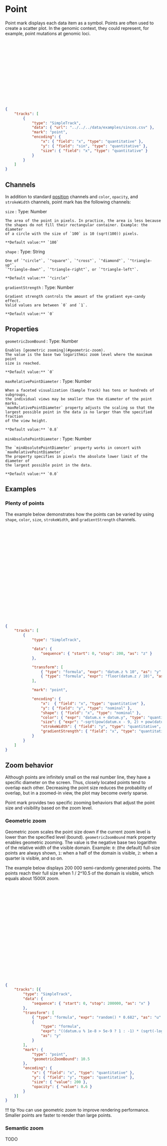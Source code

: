 # Point

Point mark displays each data item as a symbol. Points are often used to create
a scatter plot. In the genomic context, they could represent, for example,
point mutations at genomic loci.

<div class="embed-example">
<div class="embed-container" style="height: 200px"></div>
<div class="embed-spec">

```json
{
    "tracks": [
        {
            "type": "SimpleTrack",
            "data": { "url": "../../../data/examples/sincos.csv" },
            "mark": "point",
            "encoding": {
                "x": { "field": "x", "type": "quantitative" },
                "y": { "field": "sin", "type": "quantitative" },
                "size": { "field": "x", "type": "quantitative" }
            }
        }
    ]
}
```

</div>
</div>

## Channels

In addition to standard [position](../encoding/index.md) channels and
`color`, `opacity`, and `strokeWidth` channels, point mark has the following
channels:

`size`
:   Type: Number

    The area of the point in pixels. In practice, the area is less because
    the shapes do not fill their rectangular container. Example: the diameter
    of a circle with the size of `100` is 10 (sqrt(100)) pixels.
    
    **Default value:** `100`

`shape`
:   Type: String

    One of `"circle"`, `"square"`, `"cross"`, `"diamond"`, `"triangle-up"`,
    `"triangle-down"`, `"triangle-right"`, or `"triangle-left"`.

    **Default value:** `"circle"`

`gradientStrength`
:   Type: Number

    Gradient strength controls the amount of the gradient eye-candy effect.
    Valid values are between `0` and `1`.

    **Default value:** `0`

## Properties

`geometricZoomBound`
:   Type: Number

    Enables [geometric zooming](#geometric-zoom).
    The value is the base two logarithmic zoom level where the maximum point
    size is reached.

    **Default value:** `0`

`maxRelativePointDiameter`
:   Type: Number

    When a faceted visualization (Sample Track) has tens or hundreds of subgroups,
    the individual views may be smaller than the diameter of the point marks.
    `maxRelativePointDiameter` property adjusts the scaling so that the
    largest possible point in the data is no larger than the specified fraction
    of the view height.

    **Default value:** `0.8`

`minAbsolutePointDiameter`
:   Type: Number

    The `minAbsolutePointDiameter` property works in concert with `maxRelativePointDiameter`.
    The property specifies in pixels the absolute lower limit of the diameter of
    the largest possible point in the data.

    **Default value:** `0.0`


## Examples

### Plenty of points

The example below demonstrates how the points can be varied by using
`shape`, `color`, `size`, `strokeWidth`, and `gradientStrength` channels.

<div class="embed-example">
<div class="embed-container" style="height: 300px"></div>
<div class="embed-spec">

```json
{
    "tracks": [
        {
            "type": "SimpleTrack",

            "data": {
                "sequence": { "start": 0, "stop": 200, "as": "z" }
            },

            "transform": [
                { "type": "formula", "expr": "datum.z % 10", "as": "y" },
                { "type": "formula", "expr": "floor(datum.z / 10)", "as": "x" }
            ],

            "mark": "point",

            "encoding": {
                "x":  { "field": "x", "type": "quantitative" },
                "y": { "field": "y", "type": "nominal" },
                "shape": { "field": "x", "type": "nominal" },
                "color": { "expr": "datum.x + datum.y", "type": "quantitative", "scale": { "scheme": "sinebow" } },
                "size": { "expr": "-sqrt(pow(datum.x - 9, 2) + pow(datum.y - 4.5, 2))", "type": "quantitative", "scale": { "range": [0, 700]} },
                "strokeWidth": { "field": "y", "type": "quantitative", "scale": { "range": [0, 4] } },
                "gradientStrength": { "field": "x", "type": "quantitative", "scale": { "range": [0, 1] } }
            }
        }
    ]
}
```

</div>
</div>

## Zoom behavior

Although points are infinitely small on the real number line, they have a
specific diameter on the screen. Thus, closely located points tend to overlap
each other. Decreasing the point size reduces the probability of overlap, but
in a zoomed-in view, the plot may become overly sparse.

Point mark provides two specific zooming behaviors that adjust the point size
and visibility based on the zoom level.

### Geometric zoom

Geometric zoom scales the point size down if the current zoom level is lower
than the specified level (bound). `geometricZoomBound` mark property enables
geometric zooming. The value is the negative base two logarithm of the
relative width of the visible domain. Example: `0`: (the default) full-size
points are always shown, `1`: when a half of the domain is visible, `2`: when
a quarter is visible, and so on.

The example below displays 200 000 semi-randomly generated points. The points
reach their full size when 1 / 2^10.5 of the domain is visible, which equals
about 1500X zoom.

<div class="embed-example">
<div class="embed-container" style="height: 300px"></div>
<div class="embed-spec">

```json
{
    "tracks": [{
        "type": "SimpleTrack",
        "data": {
            "sequence": { "start": 0, "stop": 200000, "as": "x" }
        },
        "transform": [
            { "type": "formula", "expr": "random() * 0.682", "as": "u" },
            {
                "type": "formula",
                "expr": "((datum.u % 1e-8 > 5e-9 ? 1 : -1) * (sqrt(-log(max(1e-9, datum.u))) - 0.618)) * 1.618 + sin(datum.x / 10000)",
                "as": "y"
            }
        ],
        "mark": {
            "type": "point",
            "geometricZoomBound": 10.5
        },
        "encoding": {
            "x": { "field": "x", "type": "quantitative" },
            "y": { "field": "y", "type": "quantitative" },
            "size": { "value": 200 },
            "opacity": { "value": 0.6 }
        }
    }]
}
```

</div>
</div>

!!! tip
    You can use geometric zoom to improve rendering performance. Smaller points
    are faster to render than large points.

### Semantic zoom

TODO
